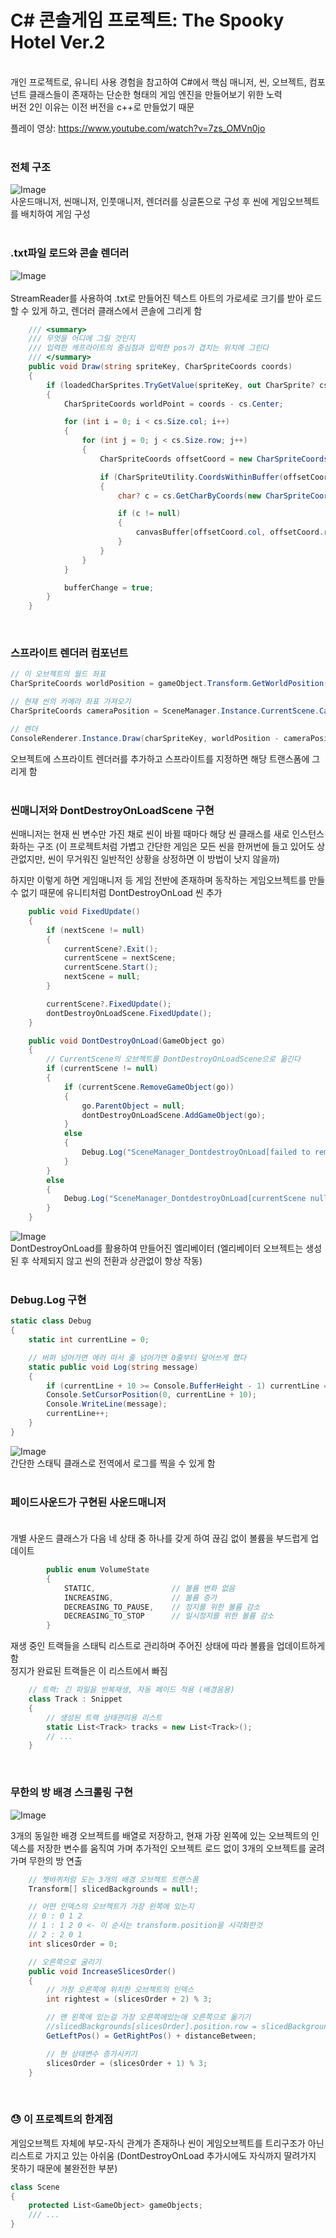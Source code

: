 # C# 콘솔게임 프로젝트: The Spooky Hotel Ver.2
<br>
개인 프로젝트로, 유니티 사용 경험을 참고하여 C#에서 핵심 매니저, 씬, 오브젝트, 컴포넌트 클래스들이 존재하는 단순한 형태의 게임 엔진을 만들어보기 위한 노력<br>
버전 2인 이유는 이전 버전을 c++로 만들었기 때문<br>

플레이 영상: https://www.youtube.com/watch?v=7zs_OMVn0jo<br><br>


### 전체 구조<br>

![Image](https://github.com/user-attachments/assets/f0637533-56d9-4dcb-a88b-684c234c382d)<br>
사운드매니저, 씬매니저, 인풋매니저, 렌더러를 싱글톤으로 구성 후 씬에 게임오브젝트를 배치하여 게임 구성<br><br>


### .txt파일 로드와 콘솔 렌더러<br>

![Image](https://github.com/user-attachments/assets/7704f455-cb4a-445c-a441-7c4c3dced754)<br><br>
StreamReader를 사용하여 .txt로 만들어진 텍스트 아트의 가로세로 크기를 받아 로드할 수 있게 하고, 렌더러 클래스에서 콘솔에 그리게 함

```csharp
    /// <summary>
    /// 무엇을 어디에 그릴 것인지
    /// 입력한 캐프라이트의 중심점과 입력한 pos가 겹치는 위치에 그린다
    /// </summary>
    public void Draw(string spriteKey, CharSpriteCoords coords)
    {
        if (loadedCharSprites.TryGetValue(spriteKey, out CharSprite? cs))
        {
            CharSpriteCoords worldPoint = coords - cs.Center;

            for (int i = 0; i < cs.Size.col; i++)
            {
                for (int j = 0; j < cs.Size.row; j++)
                {
                    CharSpriteCoords offsetCoord = new CharSpriteCoords(worldPoint.col + i, worldPoint.row + j);

                    if (CharSpriteUtility.CoordsWithinBuffer(offsetCoord, canvasBuffer))
                    {
                        char? c = cs.GetCharByCoords(new CharSpriteCoords(i, j));

                        if (c != null)
                        {
                            canvasBuffer[offsetCoord.col, offsetCoord.row] = c.Value;
                        }
                    }
                }
            }

            bufferChange = true;
        }
    }
```

<br>

### 스프라이트 렌더러 컴포넌트

```csharp
// 이 오브젝트의 월드 좌표
CharSpriteCoords worldPosition = gameObject.Transform.GetWorldPosition();

// 현재 씬의 카메라 좌표 가져오기
CharSpriteCoords cameraPosition = SceneManager.Instance.CurrentScene.Camera.Transform.position;

// 렌더
ConsoleRenderer.Instance.Draw(charSpriteKey, worldPosition - cameraPosition);
```
오브젝트에 스프라이트 렌더러를 추가하고 스프라이트를 지정하면 해당 트랜스폼에 그리게 함<br><br>


### 씬매니저와 DontDestroyOnLoadScene 구현

씬매니저는 현재 씬 변수만 가진 채로 씬이 바뀔 때마다 해당 씬 클래스를 새로 인스턴스화하는 구조 (이 프로젝트처럼 가볍고 간단한 게임은 모든 씬을 한꺼번에 들고 있어도 상관없지만, 씬이 무거워진 일반적인 상황을 상정하면 이 방법이 낫지 않을까)

하지만 이렇게 하면 게임매니저 등 게임 전반에 존재하며 동작하는 게임오브젝트를 만들 수 없기 때문에 유니티처럼 DontDestroyOnLoad 씬 추가

```csharp
    public void FixedUpdate()
    {
        if (nextScene != null)
        {
            currentScene?.Exit();
            currentScene = nextScene;
            currentScene.Start();
            nextScene = null;
        }

        currentScene?.FixedUpdate();
        dontDestroyOnLoadScene.FixedUpdate();
    }
```
```csharp
    public void DontDestroyOnLoad(GameObject go)
    {
        // CurrentScene의 오브젝트를 DontDestroyOnLoadScene으로 옮긴다
        if (currentScene != null)
        {
            if (currentScene.RemoveGameObject(go))
            {
                go.ParentObject = null;
                dontDestroyOnLoadScene.AddGameObject(go);
            }
            else
            {
                Debug.Log("SceneManager_DontdestroyOnLoad[failed to remove gameObject from the original scene]");
            }
        }
        else
        {
            Debug.Log("SceneManager_DontdestroyOnLoad[currentScene null]");
        }
    }
```
![Image](https://github.com/user-attachments/assets/f1dd6b27-3c20-4735-9296-6b1c00b88241)<br>
DontDestroyOnLoad를 활용하여 만들어진 엘리베이터 (엘리베이터 오브젝트는 생성된 후 삭제되지 않고 씬의 전환과 상관없이 항상 작동)<br><br>


### Debug.Log 구현

```csharp
static class Debug
{
    static int currentLine = 0;

    // 버퍼 넘어가면 에러 떠서 줄 넘어가면 0줄부터 덮어쓰게 했다
    static public void Log(string message)
    {
        if (currentLine + 10 >= Console.BufferHeight - 1) currentLine = 0;
        Console.SetCursorPosition(0, currentLine + 10);
        Console.WriteLine(message);
        currentLine++;
    }
}
```

![Image](https://github.com/user-attachments/assets/0f10814c-35a8-4745-be4b-a963fca55a7e)<br>
간단한 스태틱 클래스로 전역에서 로그를 찍을 수 있게 함<br><br>


### 페이드사운드가 구현된 사운드매니저<br><br>

개별 사운드 클래스가 다음 네 상태 중 하나를 갖게 하여 끊김 없이 볼륨을 부드럽게 업데이트
```csharp
        public enum VolumeState
        {
            STATIC,                 // 볼륨 변화 없음
            INCREASING,             // 볼륨 증가
            DECREASING_TO_PAUSE,    // 정지를 위한 볼륨 감소
            DECREASING_TO_STOP      // 일시정지를 위한 볼륨 감소
        }
```

재생 중인 트랙들을 스태틱 리스트로 관리하며 주어진 상태에 따라 볼륨을 업데이트하게 함<br>
정지가 완료된 트랙들은 이 리스트에서 빠짐
```csharp
    // 트랙: 긴 파일을 반복재생, 자동 페이드 적용 (배경음용)
    class Track : Snippet
    {
        // 생성된 트랙 상태관리용 리스트
        static List<Track> tracks = new List<Track>();
        // ...
    }
```

<br>

### 무한의 방 배경 스크롤링 구현

![Image](https://github.com/user-attachments/assets/18701c21-671b-494f-8ece-bc7f04634323)<br>

3개의 동일한 배경 오브젝트를 배열로 저장하고, 현재 가장 왼쪽에 있는 오브젝트의 인덱스를 저장한 변수를 움직여 가며 추가적인 오브젝트 로드 없이 3개의 오브젝트를 굴려 가며 무한의 방 연출

```csharp
    // 쳇바퀴처럼 도는 3개의 배경 오브젝트 트랜스폼
    Transform[] slicedBackgrounds = null!;

    // 어떤 인덱스의 오브젝트가 가장 왼쪽에 있는지
    // 0 : 0 1 2
    // 1 : 1 2 0 <- 이 순서는 transform.position을 시각화한것
    // 2 : 2 0 1
    int slicesOrder = 0;
```

```csharp
    // 오른쪽으로 굴리기
    public void IncreaseSlicesOrder()
    {
        // 가장 오른쪽에 위치한 오브젝트의 인덱스
        int rightest = (slicesOrder + 2) % 3;

        // 맨 왼쪽에 있는걸 가장 오른쪽에있는애 오른쪽으로 옮기기
        //slicedBackgrounds[slicesOrder].position.row = slicedBackgrounds[rightest].position.row + distanceBetween;
        GetLeftPos() = GetRightPos() + distanceBetween;

        // 현 상태변수 증가시키기
        slicesOrder = (slicesOrder + 1) % 3;
    }
```

<br>

### :sweat: 이 프로젝트의 한계점

게임오브젝트 자체에 부모-자식 관계가 존재하나 씬이 게임오브젝트를 트리구조가 아닌 리스트로 가지고 있는 아쉬움
	(DontDestroyOnLoad 추가시에도 자식까지 딸려가지 못하기 때문에 불완전한 부분)

```csharp
class Scene
{
    protected List<GameObject> gameObjects;
    /// ...
}
```
